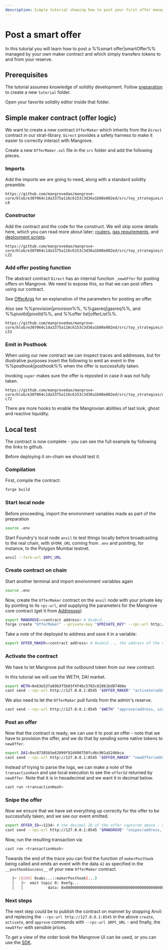 ```yaml
---
description: Simple tutorial showing how to post your first offer managed by your own contract on-chain.
---
```


# Post a smart offer

In this tutorial you will learn how to post a %%smart offer|smartOffer%%  managed by your own maker contract and which simply transfers tokens to and from your reserve.

## Prerequisites

The tutorial assumes knowledge of solidity development. Follow [preparation](./preparation.md) to create a new `tutorial` folder.

Open your favorite solidity editor inside that folder.

## Simple maker contract (offer logic)

We want to create a new contract `OfferMaker` which inherits from the `Direct` contract in our strat-library. `Direct` provides a safety harness to make it easier to correctly interact with Mangrove.

Create a new `OfferMaker.sol` file in the `src` folder and add the following pieces.

### Imports

Add the imports we are going to need, along with a standard solidity preamble.

```solidity reference title="OfferMaker.sol"
https://github.com/mangrovedao/mangrove-core/blob/e307064c1da3375a116c6153c3d36a1b08e802ed/src/toy_strategies/offer_maker/tutorial/OfferMaker.sol#L1-L8
```

### Constructor

Add the contract and the code for the construct. We will skip some details here, which you can read more about later; [routers](TODO), [gas requirements](TODO), and [deployment scripts](TODO).

```solidity reference title="OfferMaker.sol"
https://github.com/mangrovedao/mangrove-core/blob/e307064c1da3375a116c6153c3d36a1b08e802ed/src/toy_strategies/offer_maker/tutorial/OfferMaker.sol#L12-L22
```

### Add offer posting function

The abstract contract `Direct` has an internal function `_newOffer` for posting offers on Mangrove. We need to expose this, so that we can post offers using our contract.

See [OfferArgs](./TODOnatspec) for an explanation of the parameters for posting an offer.

Also see %%provision|provision%%, %%gasreq|gasreq%%, and %%pivotId|pivotId%%, and %%offer list|offerList%%.

```solidity reference title="OfferMaker.sol"
https://github.com/mangrovedao/mangrove-core/blob/e307064c1da3375a116c6153c3d36a1b08e802ed/src/toy_strategies/offer_maker/tutorial/OfferMaker.sol#L26-L53
```

### Emit in Posthook

When using our new contract we can inspect traces and addresses, but for illustrative purposes insert the following to emit an event in the %%posthook|posthook%% when the offer is successfully taken.

Invoking `super` makes sure the offer is reposted in case it was not fully taken.

```solidity reference title="OfferMaker.sol"
https://github.com/mangrovedao/mangrove-core/blob/e307064c1da3375a116c6153c3d36a1b08e802ed/src/toy_strategies/offer_maker/tutorial/OfferMaker.sol#L57-L72
```

There are more hooks to enable the Mangrovian abilities of last look, ghost and reactive liquidity.

## Local test

The contract is now complete - you can see the full example by following the links to github.

Before deploying it on-chain we should test it.

### Compilation

First, compile the contract:

```bash
forge build
```

### Start local node

Before proceeding, import the environment variables made as part of the preparation

```bash
source .env
```

Start Foundry's local node `anvil` to test things locally before broadcasting to the real chain, with `$FORK_URL` coming from `.env` and pointing, for instance, to the Polygon Mumbai testnet.

```bash
anvil --fork-url $RPC_URL
```

### Create contract on chain

Start another terminal and import environment variables again

```bash
source .env
```

Now, create the `OfferMaker` contract on the `anvil` node with your private key by pointing to its `rpc-url`, and supplying the parameters for the Mangrove core contract (get it from [Addresses](../../contracts/technical-references/contract-addresses.md))

```bash
export MANGROVE=<contract address> # 0xabcd.... 
forge create "OfferMaker" --private-key "$PRIVATE_KEY" --rpc-url http://127.0.0.1:8545 --constructor-args "$MANGROVE" "$ADMIN_ADDRESS"
```

Take a note of the deployed to address and save it in a variable:

```bash
export OFFER_MAKER=<contract address> # 0xabcd..., the address of the newly deployed contract
```

### Activate the contract

We have to let Mangrove pull the outbound token from our new contract.

In this tutorial we will use the WETH, DAI market.

```bash
export WETH=0x63e537a69b3f5b03f4f46c5765c82861bd874b6e
cast send --rpc-url http://127.0.0.1:8545 "$OFFER_MAKER" "activate(address[])" "[$WETH]" --private-key "$PRIVATE_KEY"
```

We also need to let the `OfferMaker` pull funds from the admin's reserve.

```bash
cast send --rpc-url http://127.0.0.1:8545 "$WETH" "approve(address, uint)" "$OFFER_MAKER" 1000000000000000000 --private-key "$PRIVATE_KEY"
```


### Post an offer

Now that the contract is ready, we can use it to post an offer - note that we have to provision the offer, and we do that by sending some native tokens to `newOffer`.

```bash
export DAI=0xc87385b5e62099f92d490750fcd6c901a524bbca
cast send --rpc-url http://127.0.0.1:8545 "$OFFER_MAKER" "newOffer(address, address, uint, uint)(uint)" "$WETH" "$DAI" 1000000000000000000 1700000000000000000000  --private-key "$PRIVATE_KEY" --value 0.01ether
```

Instead of trying to parse the logs, we can make a note of the `transactionHash` and use local execution to see the `offerId` returned by `newOffer`. Note that it is in hexadecimal and we want it in decimal below.

```bash
cast run <transactionHash>
```

### Snipe the offer

Now we ensure that we have set everything up correctly for the offer to be successfully taken, and we see our event emitted.

```bash
export OFFER_ID=<1234> # the decimal ID of the offer captured above - or use export OFFER_ID=$((0xabcd))
cast send --rpc-url http://127.0.0.1:8545 "$MANGROVE" "snipes(address, address, uint[4][], bool)" "$WETH" "$DAI" "[[$OFFER_ID,1000000000000000000,1700000000000000000000,100000000000000000]]" 1 --private-key "$PRIVATE_KEY"
```

Now, run the resulting transaction via

```bash
cast run <transactionHash>
```

Towards the end of the trace you can find the function of `makerPosthook` being called and emits an event with the data `42` as specified in the `__posthookSuccess__` of your new `OfferMaker` contract.

```bash
   ├─ [8280] 0xabc...::makerPosthook(...) 
   │   ├─  emit topic 0: 0xefg...
   │   │           data: 0x000000000000000000000000000000000000000000000000000000000000002a
```

### Next steps

The next step could be to publish the contract on mainnet by stopping Anvil and replacing the `--rpc-url http://127.0.0.1:8545` in the above `create`, `activate`, and `approve` commands with `--rpc-url $RPC_URL` - and finally, the `newOffer` with sensible prices.

To get a view of the order book the Mangrove UI can be used, or you can use the [SDK](./../../SDK/getting-started/basic-offer.md).
